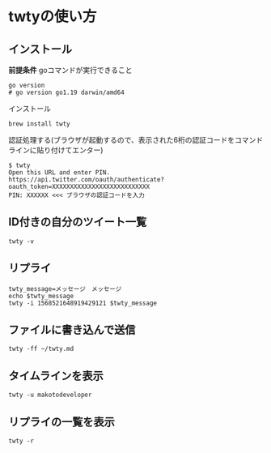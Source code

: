 # twtyの使い方

## インストール

**前提条件**
goコマンドが実行できること

```
go version
# go version go1.19 darwin/amd64
```

インストール

```
brew install twty
```

認証処理する(ブラウザが起動するので、表示された6桁の認証コードをコマンドラインに貼り付けてエンター)

```
$ twty
Open this URL and enter PIN.
https://api.twitter.com/oauth/authenticate?oauth_token=XXXXXXXXXXXXXXXXXXXXXXXXXXX
PIN: XXXXXX <<< ブラウザの認証コードを入力
```

## ID付きの自分のツイート一覧

```
twty -v
```

## リプライ

```
twty_message=メッセージ　メッセージ
echo $twty_message
twty -i 1568521648919429121 $twty_message
```

## ファイルに書き込んで送信

```
twty -ff ~/twty.md
```

## タイムラインを表示

```
twty -u makotodeveloper
```

## リプライの一覧を表示

```
twty -r
```

